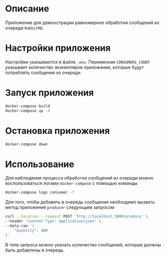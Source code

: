 # Описание

Приложение для демонстрации равномерное обработки сообщений из очереди `RabbitMQ`.

# Настройки приложения

Настройки указываются в файле `.env`. Переменная `CONSUMERS_COUNT` указывает количество экземпляров
приложения, которые будут потреблять сообщения из очереди.

# Запуск приложения

```bash
docker-compose build
docker-compose up -d
```

# Остановка приложения

```bash
docker-compose down
```

# Использование

Для наблюдения процесса обработки сообщений из очереди можно воспользоваться логами `docker-compose` с помощью команды

```bash
docker-compose logs consumer -f
```

Для того, чтобы добавить в очередь сообщения необходимо вызвать метод
приложения `producer` следующим запросом

```bash
curl --location --request POST 'http://localhost:3000/produce' \
--header 'Content-Type: application/json' \
--data-raw '{
    "quantity": 400
}'
```

В теле запроса можно указать количество сообщений, которые должны быть добавлены в очередь.
